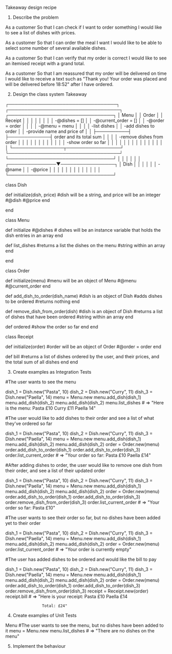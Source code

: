 Takeaway design recipe

1. Describe the problem

  As a customer
  So that I can check if I want to order something
  I would like to see a list of dishes with prices.

  As a customer
  So that I can order the meal I want
  I would like to be able to select some number of several available dishes.

  As a customer
  So that I can verify that my order is correct
  I would like to see an itemised receipt with a grand total.

  As a customer
  So that I am reassured that my order will be delivered on time
  I would like to receive a text such as "Thank you! Your order was placed and will be delivered before 18:52" after I have ordered.

2. Design the class system
                                                            Takeaway


┌──────────────────────────────────┐          ┌───────────────────────────────────┐             ┌─────────────────────────────────┐
│           Menu                   │          │            Order                  │             │             Receipt             │
│                                  │          │                                   │             │                                 │
│  -@dishes = []                   │          │   -@current_order = []            │             │   -@order = order               │
│                                  │          │   -@menu = menu                   │             │                                 │
│  -list dishes                    │          │   -add dishes to order            │             │   -provide name and price of    │
│                                  ├──────────┤                                   ├─────────────┤   order and its total sum       │
│                                  │          │   -remove dishes from order       │             │                                 │
│                                  │          │                                   │             │                                 │
│                                  │          │   -show order so far              │             │                                 │
│                                  │          │                                   │             │                                 │
│                                  │          │                                   │             │                                 │
└────────────────┬─────────────────┘          └───────────────────────────────────┘             └─────────────────────────────────┘
                 │
                 │
                 │
                 │
                 │
                 │
 ┌───────────────▼─────────────────┐
 │            Dish                 │
 │                                 │
 │                                 │
 │     -@name                      │
 │     -@price                     │
 │                                 │
 │                                 │
 │                                 │
 │                                 │
 │                                 │
 │                                 │
 └─────────────────────────────────┘



class Dish

  def initialize(dish, price) #dish will be a string, and price will be an integer
    #@dish
    #@price
  end

end

class Menu

  def initialize
    #@dishes # dishes will be an instance variable that holds the dish entries in an array
  end

  def list_dishes
    #returns a list the dishes on the menu
    #string within an array
  end

end


class Order

  def initialize(menu) #menu will be an object of Menu
    #@menu
    #@current_order
  end

  def add_dish_to_order(dish_name) #dish is an object of Dish
    #adds dishes to be ordered
    #returns nothing
  end

  def remove_dish_from_order(dish) #dish is an object of Dish
    #returns a list of dishes that have been ordered
    #string within an array
  end

  def ordered
    #show the order so far
  end
end

class Receipt

  def initialize(order) #order will be an object of Order
    #@order = order
  end

  def bill
    #returns a list of dishes ordered by the user, and their prices, and the total sum of all dishes
  end
end

3. Create examples as Integration Tests

 #The user wants to see the menu

  dish_1 = Dish.new("Pasta", 10)
  dish_2 = Dish.new("Curry", 11)
  dish_3 = Dish.new("Paella", 14)
  menu = Menu.new
  menu.add_dish(dish_1)
  menu.add_dish(dish_2)
  menu.add_dish(dish_2)
  menu.list_dishes # => "Here is the menu:
                        Pasta £10
                        Curry £11
                        Paella 14"


  #The user would like to add dishes to their order and see a list of what they've ordered so far

  dish_1 = Dish.new("Pasta", 10)
  dish_2 = Dish.new("Curry", 11)
  dish_3 = Dish.new("Paella", 14)
  menu = Menu.new
  menu.add_dish(dish_1)
  menu.add_dish(dish_2)
  menu.add_dish(dish_2)
  order = Order.new(menu)
  order.add_dish_to_order(dish_1)
  order.add_dish_to_order(dish_3)
  order.list_current_order # => "Your order so far:
                      Pasta £10
                      Paella £14"

  
  #After adding dishes to order, the user would like to remove one dish from their order, and see a list of their updated order

  dish_1 = Dish.new("Pasta", 10)
  dish_2 = Dish.new("Curry", 11)
  dish_3 = Dish.new("Paella", 14)
  menu = Menu.new
  menu.add_dish(dish_1)
  menu.add_dish(dish_2)
  menu.add_dish(dish_2)
  order = Order.new(menu)
  order.add_dish_to_order(dish_1)
  order.add_dish_to_order(dish_3)
  order.remove_dish_from_order(dish_3)
  order.list_current_order # => "Your order so far:
                      Pasta £10"


  #The user wants to see their order so far, but no dishes have been added yet to their order

  dish_1 = Dish.new("Pasta", 10)
  dish_2 = Dish.new("Curry", 11)
  dish_3 = Dish.new("Paella", 14)
  menu = Menu.new
  menu.add_dish(dish_1)
  menu.add_dish(dish_2)
  menu.add_dish(dish_2)
  order = Order.new(menu)
  order.list_current_order # => "Your order is currently empty"


  #The user has added dishes to be ordered and would like the bill to pay
  
  dish_1 = Dish.new("Pasta", 10)
  dish_2 = Dish.new("Curry", 11)
  dish_3 = Dish.new("Paella", 14)
  menu = Menu.new
  menu.add_dish(dish_1)
  menu.add_dish(dish_2)
  menu.add_dish(dish_2)
  order = Order.new(menu)
  order.add_dish_to_order(dish_1)
  order.add_dish_to_order(dish_3)
  order.remove_dish_from_order(dish_3)
  receipt = Receipt.new(order)
  receipt.bill # => "Here is your receipt:
                    Pasta £10
                    Paella £14

                    Total: £24"


4. Create examples of Unit Tests

  Menu
  #The user wants to see the menu, but no dishes have been added to it
  menu = Menu.new
  menu.list_dishes # => "There are no dishes on the menu"



5. Implement the behaviour


                      